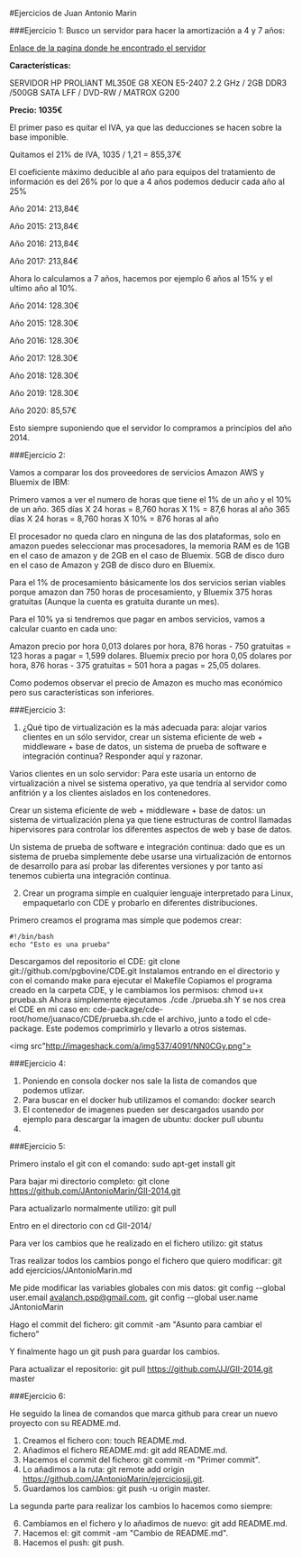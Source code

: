 #Ejercicios de Juan Antonio Marin

###Ejercicio 1:
Busco un servidor para hacer la amortización a 4 y 7 años:

[Enlace de la pagina donde he encontrado el servidor](http://www.dynos.es/servidor-hp-proliant-ml350e-g8-xeon-e5-2407-2.2-ghz-2gb-ddr3-500gb-sata-lff-dvd-rw-matrox-g200-array-b120i-887111422231__470065-691.html)

**Características:**

SERVIDOR HP PROLIANT ML350E G8 XEON E5-2407 2.2 GHz / 2GB DDR3
/500GB SATA LFF / DVD-RW / MATROX G200


**Precio: 1035€**

El primer paso es quitar el IVA, ya que las deducciones se hacen sobre la base imponible.

Quitamos el 21% de IVA, 1035 / 1,21 = 855,37€

El coeficiente máximo deducible al año para equipos del tratamiento de información es del 26% por lo que a 4 años podemos deducir cada año al 25%

Año 2014: 213,84€

Año 2015: 213,84€

Año 2016: 213,84€

Año 2017: 213,84€

Ahora lo calculamos a 7 años, hacemos por ejemplo 6 años al 15% y el ultimo año al 10%.

Año 2014: 128.30€

Año 2015: 128.30€

Año 2016: 128.30€

Año 2017: 128.30€

Año 2018: 128.30€

Año 2019: 128.30€

Año 2020: 85,57€

Esto siempre suponiendo que el servidor lo compramos a principios del año 2014.

###Ejercicio 2:

Vamos a comparar los dos proveedores de servicios Amazon AWS y Bluemix de IBM:

Primero vamos a ver el numero de horas que tiene el 1% de un año y el 10% de un año.
365 días X 24 horas = 8,760 horas X 1% = 87,6 horas al año
365 días X 24 horas = 8,760 horas X 10% = 876 horas al año

El procesador no queda claro en ninguna de las dos plataformas, solo en amazon puedes seleccionar mas procesadores, la memoria RAM es de 1GB en el caso de amazon y de 2GB en el caso de Bluemix. 5GB de disco duro en el caso de Amazon y 2GB de disco duro en Bluemix.

Para el 1% de procesamiento básicamente los dos servicios serian viables porque amazon dan 750 horas de procesamiento, y Bluemix 375 horas gratuitas (Aunque la cuenta es gratuita durante un mes).

Para el 10% ya si tendremos que pagar en ambos servicios, vamos a calcular cuanto en cada uno:

Amazon precio por hora 0,013 dolares por hora, 876 horas - 750 gratuitas = 123 horas a pagar = 1,599 dolares.
Bluemix precio por hora 0,05 dolares por hora, 876 horas - 375 gratuitas = 501 hora a pagas = 25,05 dolares.

Como podemos observar el precio de Amazon es mucho mas económico pero sus características son inferiores.

###Ejercicio 3:

1. ¿Qué tipo de virtualización es la más adecuada para: alojar varios clientes en un sólo servidor, crear un sistema eficiente de web + middleware + base de datos, un sistema de prueba de software e integración continua? Responder aquí y razonar.

Varios clientes en un solo servidor: Para este usaría un entorno de virtualización a nivel se sistema operativo, ya que tendría al servidor como anfitrión y a los clientes aislados en los contenedores.

Crear un sistema eficiente de web +  middleware + base de datos: un sistema de virtualización plena ya que tiene estructuras de control llamadas hipervisores para controlar los diferentes aspectos de web y base de datos.

Un sistema de prueba de software e integración continua: dado que es un sistema de prueba simplemente debe usarse una virtualización de entornos de desarrollo para así probar las diferentes versiones y por tanto así tenemos cubierta una integración continua.

2. Crear un programa simple en cualquier lenguaje interpretado para Linux, empaquetarlo con CDE y probarlo en diferentes distribuciones.

Primero creamos el programa mas simple que podemos crear:

````
#!/bin/bash
echo "Esto es una prueba"
````
Descargamos del repositorio el CDE: git clone git://github.com/pgbovine/CDE.git
Instalamos entrando en el directorio y con el comando make para ejecutar el Makefile
Copiamos el programa creado en la carpeta CDE, y le cambiamos los permisos: chmod u+x prueba.sh
Ahora simplemente ejecutamos ./cde ./prueba.sh
Y se nos crea el CDE en mi caso en: cde-package/cde-root/home/juanaco/CDE/prueba.sh.cde el archivo, junto a todo el cde-package. Este podemos comprimirlo y llevarlo a otros sistemas.

<img src"http://imageshack.com/a/img537/4091/NN0CGy.png"></img>

###Ejercicio 4:

1. Poniendo en consola docker nos sale la lista de comandos que podemos utlizar.
2. Para buscar en el docker hub utilizamos el comando: docker search <palabra a buscar>
3. El contenedor de imagenes pueden ser descargados usando por ejemplo para descargar la imagen de ubuntu: docker pull ubuntu
4.


###Ejercicio 5:

Primero instalo el git con el comando: sudo apt-get install git

Para bajar mi directorio completo: git clone https://github.com/JAntonioMarin/GII-2014.git

Para actualizarlo normalmente utilizo: git pull

Entro en el directorio con cd GII-2014/

Para ver los cambios que he realizado en el fichero utilizo: git status

Tras realizar todos los cambios pongo el fichero que quiero modificar: git add ejercicios/JAntonioMarin.md

Me pide modificar las variables globales con mis datos: git config --global user.email avalanch.psp@gmail.com, git config --global user.name JAntonioMarin

Hago el commit del fichero: git commit -am "Asunto para cambiar el fichero"

Y finalmente hago un git push para guardar los cambios.

Para actualizar el repositorio: git pull https://github.com/JJ/GII-2014.git master



###Ejercicio 6:

He seguido la linea de comandos que marca github para crear un nuevo proyecto con su README.md.

1. Creamos el fichero con: touch README.md.
2. Añadimos el fichero README.md: git add README.md.
3. Hacemos el commit del fichero: git commit -m "Primer commit".
4. Lo añadimos a la ruta: git remote add origin https://github.com/JAntonioMarin/ejerciciosjj.git.
5. Guardamos los cambios: git push -u origin master.

La segunda parte para realizar los cambios lo hacemos como siempre:

6. Cambiamos en el fichero y lo añadimos de nuevo: git add README.md.
7. Hacemos el: git commit -am "Cambio de README.md".
8. Hacemos el push: git push.













